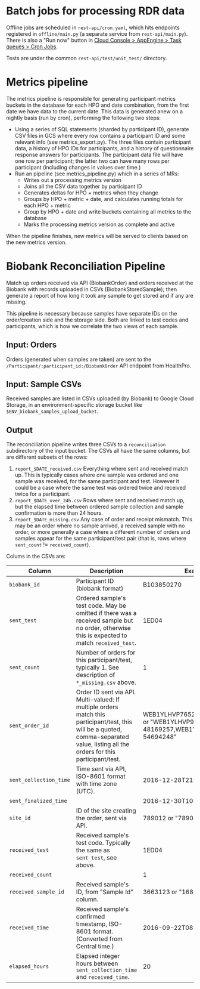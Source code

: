 # Batch jobs for processing RDR data

Offline jobs are scheduled in `rest-api/cron.yaml`, which hits endpoints
registered in `offline/main.py` (a separate service from `rest-api/main.py`).
There is also a "Run now" button in
[Cloud Console > AppEngine > Task queues > Cron Jobs](https://pantheon.corp.google.com/appengine/taskqueues?project=pmi-drc-api-test&serviceId=default&tab=CRON).

Tests are under the common `rest-api/test/unit_test/` directory.

# Metrics pipeline

The metrics pipeline is responsible for generating participant metrics buckets in the database
for each HPO and date combination, from the first date we have data to the current date.
This data is generated anew on a nightly basis (run by cron), performing the following two steps:

* Using a series of SQL statements (sharded by participant ID), generate CSV files in GCS
  where every row contains a participant ID and some relevant info (see metrics_export.py).
  The three files contain participant data, a history of HPO IDs for participants, and
  a history of questionnaire response answers for participants. The participant data file will
  have one row per participant; the latter two can have many rows per participant (including
  changes in values over time.)
* Run an pipeline (see metrics_pipeline.py) which in a series of MRs:
	* Writes out a processing metrics version
	* Joins all the CSV data together by participant ID
	* Generates deltas for HPO + metrics when they change
	* Groups by HPO + metric + date, and calculates running totals for each HPO + metric
	* Group by HPO + date and write buckets containing all metrics to the database
	* Marks the processing metrics version as complete and active

When the pipeline finishes, new metrics will be served to clients based on the new metrics version.

# Biobank Reconciliation Pipeline

Match up orders received via API (BiobankOrder) and orders received at the
Biobank with records uploaded in CSVs (BiobankStoredSample); then generate a
report of how long it took any sample to get stored and if any are missing.

This pipeline is necessary because samples have separate IDs on the
order/creation side and the storage side. Both are linked to test codes and
participants, which is how we correlate the two views of each sample.

## Input: Orders

Orders (generated when samples are taken) are sent to the
`/Participant/:participant_id:/BiobankOrder` API endpoint from HealthPro.

## Input: Sample CSVs

Received samples are listed in CSVs uploaded (by Biobank) to Google Cloud
Storage, in an environment-specific storage bucket like
`$ENV_biobank_samples_upload_bucket`.

## Output

The reconciliation pipeline writes three CSVs to a `reconciliation`
subdirectory of the input bucket. The CSVs all have the same columns, but are
different subsets of the rows:

1.  `report_$DATE_received.csv` Everything where sent and received match up.
    This is typically cases where one sample was ordered and one sample was
    received, for the same participant and test. However it could be a case
    where the same test was ordered twice and received twice for a participant.
1.  `report_$DATE_over_24h.csv` Rows where sent and received match up, but the
    elapsed time between ordered sample collection and sample confirmation is
    more than 24 hours.
1.  `report_$DATE_missing.csv` Any case of order and receipt mismatch. This may
    be an order where no sample arrived, a received sample with no order, or
    more generally a case where a different number of orders and samples appear
    for the same participant/test pair (that is, rows where
    `sent_count` != `received_count`).

Colums in the CSVs are:

Column | Description | Example
--- | --- | ---
`biobank_id` | Participant ID (biobank format) | B103850270
`sent_test` | Ordered sample's test code. May be omitted if there was a received sample but no order, otherwise this is expected to match `received_test`. | 1ED04
`sent_count` | Number of orders for this participant/test, typically 1. See description of `*_missing.csv` above. | 1
`sent_order_id` | Order ID sent via API. Multi-valued: If multiple orders match this participant/test, this will be a quoted, comma-separated value, listing all the orders for this participant/test. | WEB1YLHVP765215278-16675602 or "WEB1YLHVP987349708-48169257,WEB1YLHVP987349708-54694248"
`sent_collection_time` | Time sent via API, ISO-8601 format with time zone (UTC). | 2016-12-28T21:12:42+00:00
`sent_finalized_time` | | 2016-12-30T10:29:42+00:00
`site_id` | ID of the site creating the order, sent via API. | 789012 or "789012,987210"
`received_test` | Received sample's test code. Typically the same as `sent_test`, see above. | 1ED04
`received_count` | | 1
`received_sample_id` | Received sample's ID, from "Sample Id" column. | 3663123 or "1685731,1809762"
`received_time` | Received sample's confirmed timestamp, ISO-8601 format. (Converted from Central time.) | 2016-09-22T08:38:42+00:00
`elapsed_hours` | Elapsed integer hours between `sent_collection_time` and `received_time`. | 20

